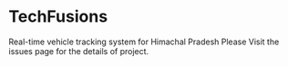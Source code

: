 # TechFusions
Real-time vehicle tracking system for Himachal Pradesh Please Visit the issues page for the details of project.

